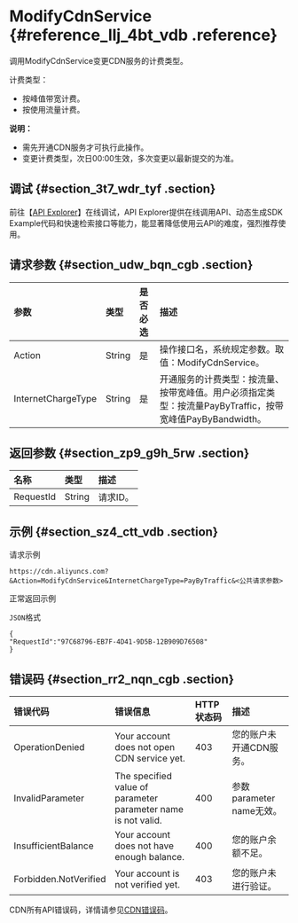 # ModifyCdnService {#reference_llj_4bt_vdb .reference}

调用ModifyCdnService变更CDN服务的计费类型。

计费类型：

-   按峰值带宽计费。
-   按使用流量计费。

**说明：** 

-   需先开通CDN服务才可执行此操作。
-   变更计费类型，次日00:00生效，多次变更以最新提交的为准。

## 调试 {#section_3t7_wdr_tyf .section}

前往【[API Explorer](https://api.aliyun.com/#/?product=Cdn&api=ModifyCdnService)】在线调试，API Explorer提供在线调用API、动态生成SDK Example代码和快速检索接口等能力，能显著降低使用云API的难度，强烈推荐使用。

## 请求参数 {#section_udw_bqn_cgb .section}

|参数|类型|是否必选|描述|
|:-|:-|:---|:-|
|Action|String|是|操作接口名，系统规定参数。取值：ModifyCdnService。|
|InternetChargeType|String|是|开通服务的计费类型：按流量、按带宽峰值。用户必须指定类型：按流量PayByTraffic，按带宽峰值PayByBandwidth。|

## 返回参数 {#section_zp9_g9h_5rw .section}

|名称|类型|描述|
|:-|:-|:-|
|RequestId|String|请求ID。|

## 示例 {#section_sz4_ctt_vdb .section}

请求示例

``` {#codeblock_jt2_kxs_skt}
https://cdn.aliyuncs.com?&Action=ModifyCdnService&InternetChargeType=PayByTraffic&<公共请求参数>
```

正常返回示例

`JSON`格式

``` {#codeblock_1si_5fc_4nc}
{
"RequestId":"97C68796-EB7F-4D41-9D5B-12B909D76508"
}
```

## 错误码 {#section_rr2_nqn_cgb .section}

|错误代码|错误信息|HTTP 状态码|描述|
|:---|:---|:-------|:-|
|OperationDenied|Your account does not open CDN service yet.|403|您的账户未开通CDN服务。|
|InvalidParameter|The specified value of parameter parameter name is not valid.|400|参数parameter name无效。|
|InsufficientBalance|Your account does not have enough balance.|400|您的账户余额不足。|
|Forbidden.NotVerified|Your account is not verified yet.|403|您的账户未进行验证。|

CDN所有API错误码，详情请参见[CDN错误码](https://error-center.aliyun.com/status/product/Cdn)。

